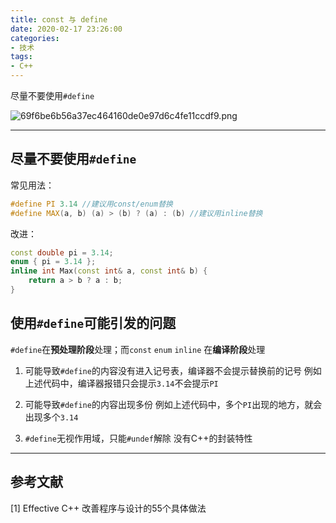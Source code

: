 ```yaml
---
title: const 与 define
date: 2020-02-17 23:26:00
categories: 
- 技术
tags:
- C++
---
```


尽量不要使用`#define`

![69f6be6b56a37ec464160de0e97d6c4fe11ccdf9.png](https://i.loli.net/2020/03/04/vGkuKzdRhJbpyDr.png)

<!-- more -->

------

## 尽量不要使用`#define`

常见用法：

```C++
#define PI 3.14 //建议用const/enum替换
#define MAX(a, b) (a) > (b) ? (a) : (b) //建议用inline替换
```

改进：

```C++
const double pi = 3.14;
enum { pi = 3.14 };
inline int Max(const int& a, const int& b) {
    return a > b ? a : b;
}
```



## 使用`#define`可能引发的问题

`#define`在**预处理阶段**处理；而`const` `enum` `inline` 在**编译阶段**处理

1. 可能导致`#define`的内容没有进入记号表，编译器不会提示替换前的记号
例如上述代码中，编译器报错只会提示`3.14`不会提示`PI`

2. 可能导致`#define`的内容出现多份
例如上述代码中，多个`PI`出现的地方，就会出现多个`3.14`

3. `#define`无视作用域，只能`#undef`解除
    没有C++的封装特性

------

## 参考文献

[1] Effective C++ 改善程序与设计的55个具体做法